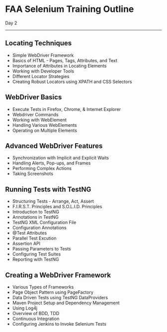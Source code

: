 
FAA Selenium Training Outline
=============================

Day 2

---


Locating Techniques
-------------------

- Simple WebDriver Framework
- Basics of HTML - Pages, Tags, Attributes, and Text
- Importance of Attributes in Locating Elements
- Working with Developer Tools 
- Different Locator Strategies
- Creating Robust Locators using XPATH and CSS Selectors


WebDriver Basics
-------------------------

- Execute Tests in Firefox, Chrome, & Internet Explorer
- Webdriver Commands
- Working with WebElement 
- Handling Various WebElements
- Operating on Multiple Elements 


Advanced WebDriver Features
---------------------------

- Synchronization with Implicit and Explicit Waits
- Handling Alerts, Pop-ups, and Frames
- Performing Complex Actions 
- Taking Screenshots


Running Tests with TestNG
-------------------------

- Structuring Tests - Arrange, Act, Assert
- F.I.R.S.T. Principles and S.O.L.I.D. Principles
- Introduction to TestNG
- Annotations in TestNG
- TestNG XML Configuration File
- Configuration Annotations
- @Test Attributes
- Parallel Test Excution
- Assertion API
- Passing Parameters to Tests
- Configuring Test Suites
- Reporting with TestNG


Creating a WebDriver Framework
------------------------------

- Various Types of Frameworks
- Page Object Pattern using PageFactory
- Data Driven Tests using TestNG DataProviders
- Maven Project Setup and Dependency Management
- Using Log4j
- Overview of BDD, TDD
- Continuous Integration 
- Configuring Jenkins to Invoke Selenium Tests





